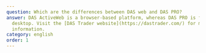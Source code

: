 ```yaml
---
question: Which are the differences between DAS web and DAS PRO?
answer: DAS ActiveWeb is a browser-based platform, whereas DAS PRO is for
  desktop. Visit the [DAS Trader website](https://dastrader.com/) for more
  information.
category: english
order: 1
---
```

